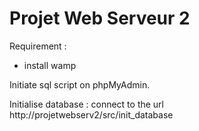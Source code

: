 # Projet Web Serveur 2

Requirement :
- install wamp

Initiate sql script on phpMyAdmin.

Initialise database : 
connect to the url http://projetwebserv2/src/init_database
